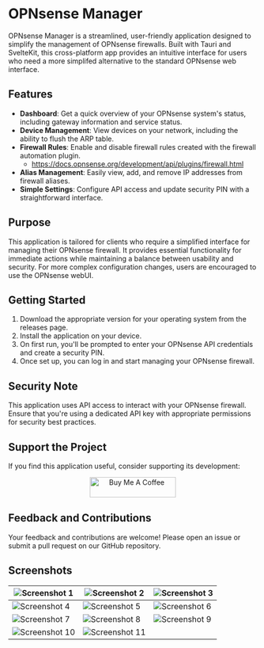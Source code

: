# OPNsense Manager

OPNsense Manager is a streamlined, user-friendly application designed to simplify the management of OPNsense firewalls. Built with Tauri and SvelteKit, this cross-platform app provides an intuitive interface for users who need a more simplifed alternative to the standard OPNsense web interface.

## Features

- **Dashboard**: Get a quick overview of your OPNsense system's status, including gateway information and service status.
- **Device Management**: View devices on your network, including the ability to flush the ARP table.
- **Firewall Rules**: Enable and disable firewall rules created with the firewall automation plugin. 
    - https://docs.opnsense.org/development/api/plugins/firewall.html
- **Alias Management**: Easily view, add, and remove IP addresses from firewall aliases.
- **Simple Settings**: Configure API access and update security PIN with a straightforward interface.

## Purpose

This application is tailored for clients who require a simplified interface for managing their OPNsense firewall. It provides essential functionality for immediate actions while maintaining a balance between usability and security. For more complex configuration changes, users are encouraged to use the OPNsense webUI.

## Getting Started

1. Download the appropriate version for your operating system from the releases page.
2. Install the application on your device.
3. On first run, you'll be prompted to enter your OPNsense API credentials and create a security PIN.
4. Once set up, you can log in and start managing your OPNsense firewall.

## Security Note

This application uses API access to interact with your OPNsense firewall. Ensure that you're using a dedicated API key with appropriate permissions for security best practices.

## Support the Project

If you find this application useful, consider supporting its development:

<div style="text-align: center;">
    <a href="https://www.buymeacoffee.com/swingline" target="_blank">
        <img src="https://cdn.buymeacoffee.com/buttons/default-orange.png" alt="Buy Me A Coffee" height="41" width="174">
    </a>
</div>



## Feedback and Contributions

Your feedback and contributions are welcome! Please open an issue or submit a pull request on our GitHub repository.


## Screenshots

|  ![Screenshot 1](https://github.com/user-attachments/assets/4a3f55d2-88e1-4ab5-870e-3c843659129b)  | ![Screenshot 2](https://github.com/user-attachments/assets/64224b48-17b2-4acb-acbf-d7e8115436fb) | ![Screenshot 3](https://github.com/user-attachments/assets/c7129725-b9cc-400c-bfdf-c56df1a28284) |
|---|---|---|
| ![Screenshot 4](https://github.com/user-attachments/assets/36f17388-6053-4b43-9dda-5221ba607b5b) | ![Screenshot 5](https://github.com/user-attachments/assets/44fbd91e-9619-4f3a-81a6-115efca856be) | ![Screenshot 6](https://github.com/user-attachments/assets/358dab68-280c-48de-bd33-0ed9b5a02643) |
| ![Screenshot 7](https://github.com/user-attachments/assets/fa9dfa64-b79d-46bb-962b-d91a2f12dfff) | ![Screenshot 8](https://github.com/user-attachments/assets/a6045ee6-7bc3-4062-9e40-1a78d55ed900) | ![Screenshot 9](https://github.com/user-attachments/assets/abfa9c49-daed-4458-9abe-9d5a23b2a328) |
| ![Screenshot 10](https://github.com/user-attachments/assets/9b0bf147-6883-4c5a-9891-79fded253762) | ![Screenshot 11](https://github.com/user-attachments/assets/4330a3cd-ab23-40a4-93fb-d5e7c08c98dd) | |

